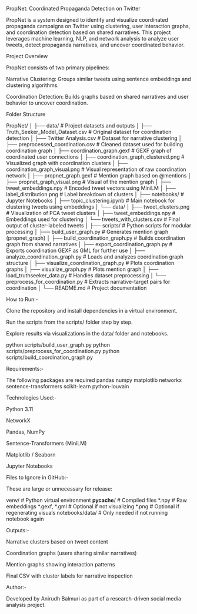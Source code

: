 PropNet: Coordinated Propaganda Detection on Twitter

PropNet is a system designed to identify and visualize coordinated propaganda campaigns on Twitter using clustering, user interaction graphs, and coordination detection based on shared narratives. This project leverages machine learning, NLP, and network analysis to analyze user tweets, detect propaganda narratives, and uncover coordinated behavior.

 Project Overview

PropNet consists of two primary pipelines:

Narrative Clustering: Groups similar tweets using sentence embeddings and clustering algorithms.

Coordination Detection: Builds graphs based on shared narratives and user behavior to uncover coordination.

 Folder Structure

PropNet/
│
├── data/                            # Project datasets and outputs
│   ├── Truth_Seeker_Model_Dataset.csv     # Original dataset for coordination detection
│   ├── Twitter Analysis.csv               # Dataset for narrative clustering
│   ├── preprocessed_coordination.csv      # Cleaned dataset used for building coordination graph
│   ├── coordination_graph.gexf            # GEXF graph of coordinated user connections
│   ├── coordination_graph_clustered.png   # Visualized graph with coordination clusters
│   ├── coordination_graph_visual.png      # Visual representation of raw coordination network
│   ├── propnet_graph.gexf                 # Mention graph based on @mentions
│   ├── propnet_graph_visual.png           # Visual of the mention graph
│   ├── tweet_embeddings.npy               # Encoded tweet vectors using MiniLM
│   ├── label_distribution.png             # Label breakdown of clusters
│
├── notebooks/                      # Jupyter Notebooks
│   ├── topic_clustering.ipynb            # Main notebook for clustering tweets using embeddings
│   └── data/
│       ├── tweet_clusters.png             # Visualization of PCA tweet clusters
│       ├── tweet_embeddings.npy           # Embeddings used for clustering
│       └── tweets_with_clusters.csv       # Final output of cluster-labeled tweets
│
├── scripts/                        # Python scripts for modular processing
│   ├── build_user_graph.py              # Generates mention graph (propnet_graph)
│   ├── build_coordination_graph.py      # Builds coordination graph from shared narratives
│   ├── export_coordination_graph.py     # Exports coordination GEXF as GML for further use
│   ├── analyze_coordination_graph.py    # Loads and analyzes coordination graph structure
│   ├── visualize_coordination_graph.py  # Plots coordination graphs
│   ├── visualize_graph.py               # Plots mention graph
│   ├── load_truthseeker_data.py         # Handles dataset preprocessing
│   └── preprocess_for_coordination.py   # Extracts narrative-target pairs for coordination
│
└── README.md                      # Project documentation

How to Run:-

Clone the repository and install dependencies in a virtual environment.

Run the scripts from the scripts/ folder step by step.

Explore results via visualizations in the data/ folder and notebooks.

python scripts/build_user_graph.py
python scripts/preprocess_for_coordination.py
python scripts/build_coordination_graph.py

Requirements:-

The following packages are required
pandas
numpy
matplotlib
networkx
sentence-transformers
scikit-learn
python-louvain

 Technologies Used:-

Python 3.11

NetworkX

Pandas, NumPy

Sentence-Transformers (MiniLM)

Matplotlib / Seaborn

Jupyter Notebooks

Files to Ignore in GitHub:-

These are large or unnecessary for  release:

venv/                    # Python virtual environment
__pycache__/             # Compiled files
*.npy                    # Raw embeddings
*.gexf, *.gml            # Optional if not visualizing
*.png                    # Optional if regenerating visuals
notebooks/data/          # Only needed if not running notebook again

 Outputs:-

Narrative clusters based on tweet content

Coordination graphs (users sharing similar narratives)

Mention graphs showing interaction patterns

Final CSV with cluster labels for narrative inspection

 Author:-

Developed by Anirudh Balmuri as part of a research-driven social media analysis project.

